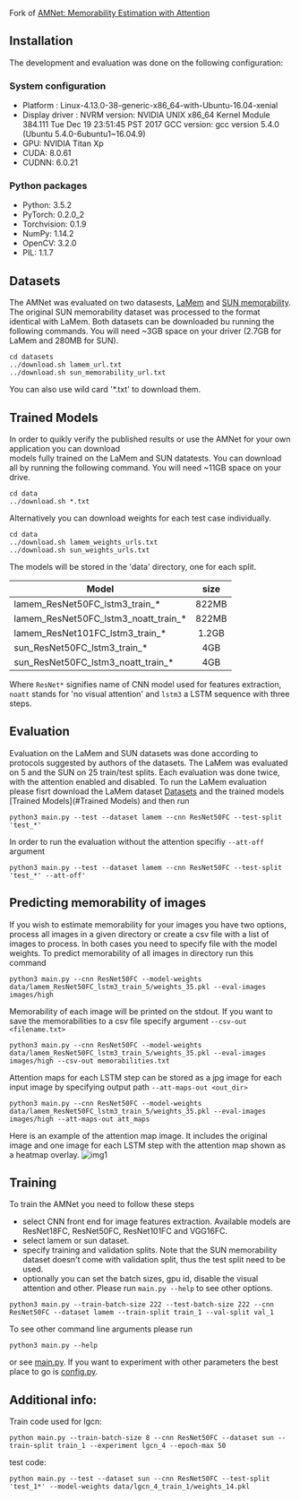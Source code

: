 Fork of [AMNet: Memorability Estimation with Attention](https://arxiv.org/abs/1804.03115)
 

## Installation
The development and evaluation was done on the following configuration:
### System configuration
- Platform :  Linux-4.13.0-38-generic-x86_64-with-Ubuntu-16.04-xenial
- Display driver : NVRM version: NVIDIA UNIX x86_64 Kernel Module  384.111  Tue Dec 19 23:51:45 PST 2017
				GCC version:  gcc version 5.4.0 (Ubuntu 5.4.0-6ubuntu1~16.04.9)
- GPU: NVIDIA Titan Xp
- CUDA:  8.0.61
- CUDNN: 6.0.21

### Python packages
- Python: 3.5.2
- PyTorch:  0.2.0_2
- Torchvision:  0.1.9
- NumPy:  1.14.2
- OpenCV:  3.2.0
- PIL:  1.1.7

## Datasets
The AMNet was evaluated on two datasests, [LaMem](http://memorability.csail.mit.edu/download.html) and 
[SUN memorability](http://web.mit.edu/phillipi/Public/WhatMakesAnImageMemorable/). The original SUN memorability dataset
was processed to the format identical with LaMem. Both datasets can be downloaded bu running the following commands. You will need
~3GB space on your driver (2.7GB for LaMem and 280MB for SUN).
```
cd datasets
../download.sh lamem_url.txt
../download.sh sun_memorability_url.txt
```
You can also use wild card '*.txt' to download them.

## Trained Models
In order to quikly verify the published results or use the AMNet for your own application you can download  
models fully trained on the LaMem and SUN datatests. You can download all by running the following command. 
You will need ~11GB space on your drive. 
```
cd data
../download.sh *.txt
```

Alternatively you can download weights for each test case individually.
```
cd data
../download.sh lamem_weights_urls.txt
../download.sh sun_weights_urls.txt
```
The models will be stored in the 'data' directory, one for each split.

| Model | size |
| ---- | :----:|
| lamem_ResNet50FC_lstm3_train_* | 822MB |
| lamem_ResNet50FC_lstm3_noatt_train_* | 822MB |
| lamem_ResNet101FC_lstm3_train_* | 1.2GB |
| sun_ResNet50FC_lstm3_train_* | 4GB |
| sun_ResNet50FC_lstm3_noatt_train_* | 4GB |

Where `ResNet*` signifies name of CNN model used for features extraction, `noatt` stands for 'no visual attention' and `lstm3` a LSTM sequence with three steps. 

## Evaluation
Evaluation on the LaMem and SUN datasets was done according to protocols suggested by authors of the datasets.
The LaMem was evaluated on 5 and the SUN on 25 train/test splits. Each evaluation was done twice, with the attention
enabled and disabled. To run the LaMem evaluation please fisrt download the LaMem dataset [Datasets](#Datasets) and 
the trained models [Trained Models](#Trained Models) and then run
```
python3 main.py --test --dataset lamem --cnn ResNet50FC --test-split 'test_*'
```
In order to run the evaluation without the attention specifiy `--att-off` argument
```
python3 main.py --test --dataset lamem --cnn ResNet50FC --test-split 'test_*' --att-off'
```

## Predicting memorability of images
If you wish to estimate memorability for your images you have two options, process all 
images in a given directory or create a csv file with a list of images to process. In both cases
you need to specify file with the model weights. To predict memorability of all images in directory 
run this command
```
python3 main.py --cnn ResNet50FC --model-weights data/lamem_ResNet50FC_lstm3_train_5/weights_35.pkl --eval-images images/high
```
Memorability of each image will be printed on the stdout. If you want to save the memorabilities to a csv file specify
argument `--csv-out <filename.txt>`
```
python3 main.py --cnn ResNet50FC --model-weights data/lamem_ResNet50FC_lstm3_train_5/weights_35.pkl --eval-images images/high --csv-out memorabilities.txt
```

Attention maps for each LSTM step can be stored as a jpg image for each input image by specifying output path `--att-maps-out <out_dir>`
```
python3 main.py --cnn ResNet50FC --model-weights data/lamem_ResNet50FC_lstm3_train_5/weights_35.pkl --eval-images images/high --att-maps-out att_maps
```

Here is an example of the attention map image. It includes the original image and one image for each LSTM step with the attention map
shown as a heatmap overlay.
![img1](att_maps/021_att.jpg)

## Training
To train the AMNet you need to follow these steps

- select CNN front end for image features extraction. Available models are ResNet18FC, ResNet50FC, ResNet101FC and VGG16FC. 
- select lamem or sun dataset.
- specify training and validation splits. Note that the SUN memorability dataset doesn't come with validation split, thus the test split need to be used.
- optionally you can set the batch sizes, gpu id, disable the visual attention and other. Please run ```main.py --help``` to see other options.

```
python3 main.py --train-batch-size 222 --test-batch-size 222 --cnn ResNet50FC --dataset lamem --train-split train_1 --val-split val_1
```

To see other command line arguments please run
```
python3 main.py --help
```
or see [main.py](main.py). If you want to experiment with other parameters the best place to go is [config.py](config.py).


## Additional info:
Train code used for lgcn:
```
python main.py --train-batch-size 8 --cnn ResNet50FC --dataset sun --train-split train_1 --experiment lgcn_4 --epoch-max 50
```

test code:
```
python main.py --test --dataset sun --cnn ResNet50FC --test-split 'test_1*' --model-weights data/lgcn_4_train_1/weights_14.pkl  
```

